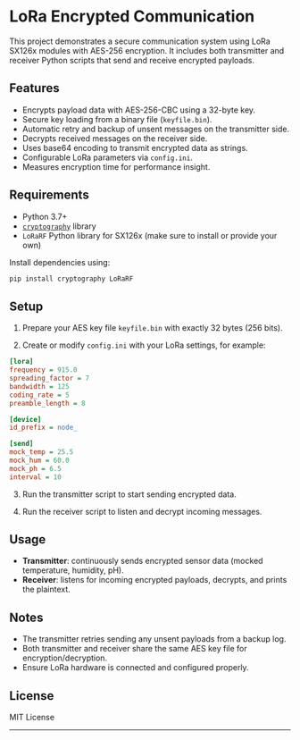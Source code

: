 # LoRa Encrypted Communication

This project demonstrates a secure communication system using LoRa SX126x modules with AES-256 encryption. It includes both transmitter and receiver Python scripts that send and receive encrypted payloads.

## Features

- Encrypts payload data with AES-256-CBC using a 32-byte key.
- Secure key loading from a binary file (`keyfile.bin`).
- Automatic retry and backup of unsent messages on the transmitter side.
- Decrypts received messages on the receiver side.
- Uses base64 encoding to transmit encrypted data as strings.
- Configurable LoRa parameters via `config.ini`.
- Measures encryption time for performance insight.

## Requirements

- Python 3.7+
- [`cryptography`](https://pypi.org/project/cryptography/) library
- `LoRaRF` Python library for SX126x (make sure to install or provide your own)
  
Install dependencies using:

```bash
pip install cryptography LoRaRF
````

## Setup

1. Prepare your AES key file `keyfile.bin` with exactly 32 bytes (256 bits).

2. Create or modify `config.ini` with your LoRa settings, for example:

```ini
[lora]
frequency = 915.0
spreading_factor = 7
bandwidth = 125
coding_rate = 5
preamble_length = 8

[device]
id_prefix = node_

[send]
mock_temp = 25.5
mock_hum = 60.0
mock_ph = 6.5
interval = 10
```

3. Run the transmitter script to start sending encrypted data.

4. Run the receiver script to listen and decrypt incoming messages.

## Usage

* **Transmitter**: continuously sends encrypted sensor data (mocked temperature, humidity, pH).
* **Receiver**: listens for incoming encrypted payloads, decrypts, and prints the plaintext.

## Notes

* The transmitter retries sending any unsent payloads from a backup log.
* Both transmitter and receiver share the same AES key file for encryption/decryption.
* Ensure LoRa hardware is connected and configured properly.

## License

MIT License

---
